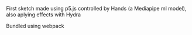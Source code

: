 First sketch made using p5.js controlled by Hands (a Mediapipe ml model), also aplying effects with Hydra

Bundled using webpack
